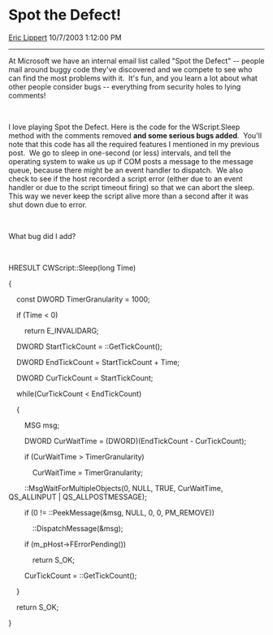 # Spot the Defect\!

[Eric Lippert](https://social.msdn.microsoft.com/profile/Eric%20Lippert) 10/7/2003 1:12:00 PM

-----

 

At Microsoft we have an internal email list called "Spot the Defect" -- people mail around buggy code they've discovered and we compete to see who can find the most problems with it.  It's fun, and you learn a lot about what other people consider bugs -- everything from security holes to lying comments\!

 

 

I love playing Spot the Defect. Here is the code for the WScript.Sleep method with the comments removed **and some serious bugs added**.  You'll note that this code has all the required features I mentioned in my previous post.  We go to sleep in one-second (or less) intervals, and tell the operating system to wake us up if COM posts a message to the message queue, because there might be an event handler to dispatch.  We also check to see if the host recorded a script error (either due to an event handler or due to the script timeout firing) so that we can abort the sleep.  This way we never keep the script alive more than a second after it was shut down due to error.

 

 

What bug did I add?

 

 

HRESULT CWScript::Sleep(long Time)

{

    const DWORD TimerGranularity = 1000;

    if (Time \< 0)

        return E\_INVALIDARG;

    DWORD StartTickCount = ::GetTickCount();

    DWORD EndTickCount = StartTickCount + Time;

    DWORD CurTickCount = StartTickCount;

    while(CurTickCount \< EndTickCount)

    {

        MSG msg;

        DWORD CurWaitTime = (DWORD)(EndTickCount - CurTickCount);

        if (CurWaitTime \> TimerGranularity)

            CurWaitTime = TimerGranularity;

        ::MsgWaitForMultipleObjects(0, NULL, TRUE, CurWaitTime, QS\_ALLINPUT | QS\_ALLPOSTMESSAGE);

        if (0 \!= ::PeekMessage(\&msg, NULL, 0, 0, PM\_REMOVE))

            ::DispatchMessage(\&msg);

        if (m\_pHost-\>FErrorPending())

            return S\_OK;

        CurTickCount = ::GetTickCount();

    }

    return S\_OK;

}

